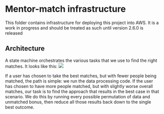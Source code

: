 # Mentor-match infrastructure

This folder contains infrastructure for deploying this project into AWS. It is a work in progress and should be
treated as such until version 2.6.0 is released

## Architecture

A state machine orchestrates the various tasks that we use to find the right matches. It looks like this:
![](../../../Downloads/stepfunctions_graph.png)

If a user has chosen to take the best matches, but with fewer people being matched, the path is simple: we run the
data processing code. If the user has chosen to have more people matched, but with slightly worse overall matches,
our task is to find the approach that results in the best case in that scenario. We do this by running every
possible permutation of data and unmatched bonus, then reduce all those results back down to the single best outcome.
